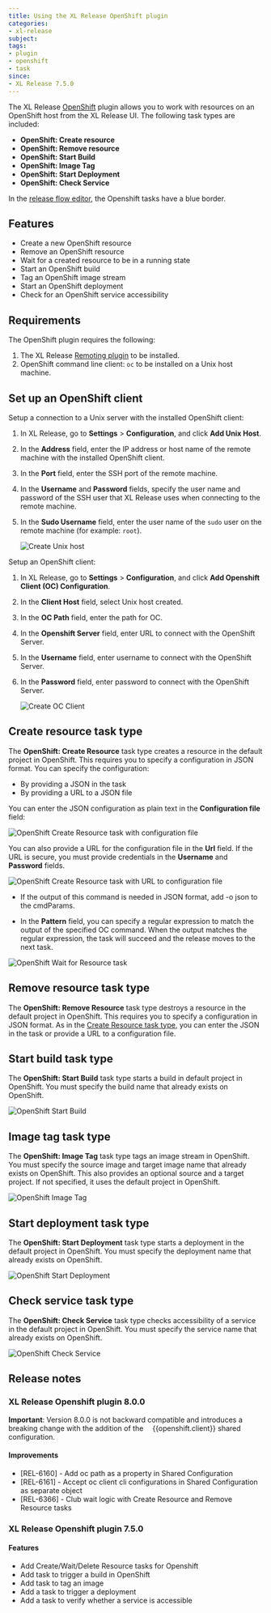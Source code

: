 ```yaml
---
title: Using the XL Release OpenShift plugin
categories:
- xl-release
subject:
tags:
- plugin
- openshift
- task
since:
- XL Release 7.5.0
---
```


The XL Release [OpenShift](https://openshift.io/) plugin allows you to work with resources on an OpenShift host from the XL Release UI. The following task types are included:

* **OpenShift: Create resource**
* **OpenShift: Remove resource**
* **OpenShift: Start Build**
* **OpenShift: Image Tag**
* **OpenShift: Start Deployment**
* **OpenShift: Check Service**

In the [release flow editor](/xl-release/how-to/using-the-release-flow-editor.html), the Openshift tasks have a blue border.

## Features

* Create a new OpenShift resource
* Remove an OpenShift resource
* Wait for a created resource to be in a running state
* Start an OpenShift build
* Tag an OpenShift image stream
* Start an OpenShift deployment
* Check for an OpenShift service accessibility

## Requirements

The OpenShift plugin requires the following:

1. The XL Release [Remoting plugin](/xl-release/how-to/remoting-plugin.html) to be installed.
2. OpenShift command line client: `oc` to be installed on a Unix host machine.


## Set up an OpenShift client

Setup a connection to a Unix server with the installed OpenShift client:

1. In XL Release, go to **Settings** > **Configuration**, and click **Add Unix Host**.
2. In the **Address** field, enter the IP address or host name of the remote machine with the installed OpenShift client.
3. In the **Port** field, enter the SSH port of the remote machine.
4. In the **Username** and **Password** fields, specify the user name and password of the SSH user that XL Release uses when connecting to the remote machine.
5. In the **Sudo Username** field, enter the user name of the `sudo` user on the remote machine (for example: `root`).

    ![Create Unix host](../images/xlr-openshift-plugin/openshift-unix-host.png)

Setup an OpenShift client:

1. In XL Release, go to **Settings** > **Configuration**, and click **Add Openshift Client (OC) Configuration**.
2. In the **Client Host** field, select Unix host created.
3. In the **OC Path** field, enter the path for OC.
4. In the **Openshift Server** field, enter URL to connect with the OpenShift Server.
5. In the **Username** field, enter username to connect with the OpenShift Server.
6. In the **Password** field, enter password to connect with the OpenShift Server.

    ![Create OC Client](../images/xlr-openshift-plugin/create-openshift-host.png)


## Create resource task type

The **OpenShift: Create Resource** task type creates a resource in the default project in OpenShift. This requires you to specify a configuration in JSON format. You can specify the configuration:

* By providing a JSON in the task
* By providing a URL to a JSON file

You can enter the JSON configuration as plain text in the **Configuration file** field:

![OpenShift Create Resource task with configuration file](../images/xlr-openshift-plugin/openshift-create-resource-config-file.png)

You can also provide a URL for the configuration file in the **Url** field. If the URL is secure, you must provide credentials in the **Username** and **Password** fields.

![OpenShift Create Resource task with URL to configuration file](../images/xlr-openshift-plugin/openshift-create-resource-url.png)

* If the output of this command is needed in JSON format, add -o json to the cmdParams.

* In the **Pattern** field, you can specify a regular expression to match the output of the specified OC command. When the output matches the regular expression, the task will succeed and the release moves to the next task.

![OpenShift Wait for Resource task](../images/xlr-openshift-plugin/openshift-wait-resource.png)

## Remove resource task type

The **OpenShift: Remove Resource** task type destroys a resource in the default project in OpenShift. This requires you to specify a configuration in JSON format. As in the [Create Resource task type](#create-resource-task-type), you can enter the JSON in the task or provide a URL to a configuration file.


## Start build task type

The **OpenShift: Start Build** task type starts a build in default project in OpenShift. You must specify the build name that already exists on OpenShift.

![OpenShift Start Build](../images/xlr-openshift-plugin/openshift-start-build.png)

## Image tag task type

The **OpenShift: Image Tag** task type tags an image stream in OpenShift. You must specify the source image and target image name that already exists on OpenShift. This also provides an optional source and a target project. If not specified, it uses the default project in OpenShift.

![OpenShift Image Tag](../images/xlr-openshift-plugin/openshift-image-tag.png)

## Start deployment task type

The **OpenShift: Start Deployment** task type starts a deployment in the default project in OpenShift. You must specify the deployment name that already exists on OpenShift.

![OpenShift Start Deployment](../images/xlr-openshift-plugin/openshift-start-deployment.png)

## Check service task type

The **OpenShift: Check Service** task type checks accessibility of a service in the default project in OpenShift. You must specify the service name that already exists on OpenShift.

![OpenShift Check Service](../images/xlr-openshift-plugin/openshift-check-service.png)

## Release notes

### XL Release Openshift plugin 8.0.0

**Important**: Version 8.0.0 is not backward compatible and introduces a breaking change with the addition of the   {{openshift.client}} shared configuration.

#### Improvements

* [REL-6160] - Add oc path as a property in Shared Configuration
* [REL-6161] - Accept oc client cli configurations in Shared Configuration as separate object
* [REL-6366] - Club wait logic with Create Resource and Remove Resource tasks

### XL Release Openshift plugin 7.5.0

#### Features

* Add Create/Wait/Delete Resource tasks for Openshift
* Add task to trigger a build in OpenShift
* Add task to tag an image
* Add a task to trigger a deployment
* Add a task to verify whether a service is accessible
